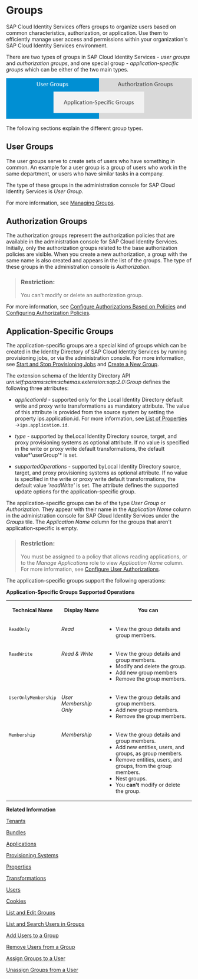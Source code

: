 <!-- loiod93be69816ac4d0c9b972895f2b6a46f -->

# Groups

SAP Cloud Identity Services offers groups to organize users based on common characteristics, authorization, or application. Use them to efficiently manage user access and permissions within your organization's SAP Cloud Identity Services environment.

There are two types of groups in SAP Cloud Identity Services - *user groups* and *authorization groups*, and one special group - *application-specific groups* which can be either of the two main types.

![](images/Groups_1087fb8.png)

The following sections explain the different group types.



<a name="loiod93be69816ac4d0c9b972895f2b6a46f__section_zjk_h5z_lbc"/>

## User Groups

The user groups serve to create sets of users who have something in common. An example for a user group is a group of users who work in the same department, or users who have similar tasks in a company.

The type of these groups in the administration console for SAP Cloud Identity Services is *User Group*.

For more information, see [Managing Groups](Operation-Guide/managing-groups-ddd067c.md).



<a name="loiod93be69816ac4d0c9b972895f2b6a46f__section_ug2_35z_lbc"/>

## Authorization Groups

The authorization groups represent the authorization policies that are available in the administration console for SAP Cloud Identity Services. Initially, only the authorization groups related to the base authorization policies are visible. When you create a new authorization, a group with the same name is also created and appears in the list of the groups. The type of these groups in the administration console is *Authorization*.

> ### Restriction:  
> You can't modify or delete an authorization group.

For more information, see [Configure Authorizations Based on Policies](Operation-Guide/configure-authorizations-based-on-policies-08fea39.md) and [Configuring Authorization Policies](Operation-Guide/configuring-authorization-policies-982ac5f.md).



<a name="loiod93be69816ac4d0c9b972895f2b6a46f__section_zwy_35z_lbc"/>

## Application-Specific Groups

The application-specific groups are a special kind of groups which can be created in the Identity Directory of SAP Cloud Identity Services by running provisioning jobs, or via the administration console. For more information, see [Start and Stop Provisioning Jobs](Operation-Guide/start-and-stop-provisioning-jobs-531a261.md) and [Create a New Group](Operation-Guide/create-a-new-group-b1b638d.md).

The extension schema of the Identity Directory API *urn:ietf:params:scim:schemas:extension:sap:2.0:Group* defines the following three atrributes:

-   *applicationId* - supported only for the Local Identity Directory default write and proxy write transformations as mandatory attribute. The value of this attribute is provided from the source system by setting the property ips.application.id. For more information, see [List of Properties](list-of-properties-d6f3577.md) →`ips.application.id`.

-   *type* - supported by theLocal Identity Directory source, target, and proxy provisioning systems as optional attribute. If no value is specified in the write or proxy write default transformations, the default value*'userGroup'* is set.

-   *supportedOperations* - supported byLocal Identity Directory source, target, and proxy provisioning systems as optional attribute. If no value is specified in the write or proxy write default transformations, the default value *'readWrite'* is set. The attribute defines the supported update options for the application-specific group.


The application-specific groups can be of the type *User Group* or *Authorization*. They appear with their name in the *Application Name* column in the administration console for SAP Cloud Identity Services under the *Groups* tile. The *Application Name* column for the groups that aren't application-specific is empty.

> ### Restriction:  
> You must be assigned to a policy that allows reading applications, or to the *Manage Applications* role to view *Application Name* column. For more information, see [Configure User Authorizations](Operation-Guide/configure-user-authorizations-424b64c.md).

The application-specific groups support the following operations:

**Application-Specific Groups Supported Operations**


<table>
<tr>
<th valign="top">

Technical Name

</th>
<th valign="top">

Display Name

</th>
<th valign="top">

You can

</th>
</tr>
<tr>
<td valign="top">

`ReadOnly`

</td>
<td valign="top">

*Read*

</td>
<td valign="top">

-   View the group details and group members.



</td>
</tr>
<tr>
<td valign="top">

`ReadWrite`

</td>
<td valign="top">

*Read & Write*

</td>
<td valign="top">

-   View the group details and group members.
-   Modify and delete the group.
-   Add new group members
-   Remove the group members.



</td>
</tr>
<tr>
<td valign="top">

`UserOnlyMembership`

</td>
<td valign="top">

*User Membership Only*

</td>
<td valign="top">

-   View the group details and group members.
-   Add new group members.
-   Remove the group members.



</td>
</tr>
<tr>
<td valign="top">

`Membership`

</td>
<td valign="top">

*Membership*

</td>
<td valign="top">

-   View the group details and group members.
-   Add new entities, users, and groups, as group members.
-   Remove entities, users, and groups, from the group members.
-   Nest groups.
-   You **can't** modify or delete the group.



</td>
</tr>
</table>

**Related Information**  


[Tenants](tenants-93160eb.md "A tenant refers to your (customer-specific) instance of SAP Cloud Identity Services. It's delivered to you as part of a bundle with an SAP cloud solution or as part of a self-service request in SAP BTP cockpit.")

[Bundles](bundles-25b65a4.md "A bundle is a group of preconfigured products and services which are sold together.")

[Applications](applications-404a11c.md "An application is associated with a consumer of Identity Authentication as an identity provider. This consumer could be for example an SAP cloud solution, a third-party application, SAP BTP subaccount, or the SAP Cloud Identity Services administration console.")

[Provisioning Systems](provisioning-systems-15da6af.md "Identity Provisioning provides connectors to various business applications for provisioning and deprovisioning of users and groups. These business applications are set up as provisioning systems in the administration console of SAP Cloud Identity Services.")

[Properties](properties-e92c1aa.md "Properties hold the configuration of a provisioning system.")

[Transformations](transformations-81f5204.md "Transformations help you transform user and group attributes from the data model of the source system to the data model of the target system.")

[Users](users-70e95d1.md "Users in SAP Cloud Identity Services fall into two categories: administrators and end users.")

[Cookies](cookies-e60fd04.md "")

[List and Edit Groups](Operation-Guide/list-and-edit-groups-5e8a55c.md "As a tenant administrator, you can list and edit information about the groups in a tenant in the administration console for SAP Cloud Identity Services.")

[List and Search Users in Groups](Operation-Guide/list-and-search-users-in-groups-4ac340a.md "As a tenant administrator, you can list and view information about the users in a group in a tenant in the administration console for SAP Cloud Identity Services.")

[Add Users to a Group](Operation-Guide/add-users-to-a-group-d2e1a01.md "As a tenant administrator, you can add one or more users created for a specific tenant to a group via the administration console for SAP Cloud Identity Services.")

[Remove Users from a Group](Operation-Guide/remove-users-from-a-group-301fdb7.md "As a tenant administrator, you can remove one, more than one, or all users added to a group via the administration console for SAP Cloud Identity Services.")

[Assign Groups to a User](Operation-Guide/assign-groups-to-a-user-bfdeb9c.md "As a tenant administrator, you can assign one or more groups created for a specific tenant to a user via the administration console for SAP Cloud Identity Services.")

[Unassign Groups from a User](Operation-Guide/unassign-groups-from-a-user-4353735.md "As a tenant administrator, you can unassign one or more groups that are assigned to a user via the administration console for SAP Cloud Identity Services.")

